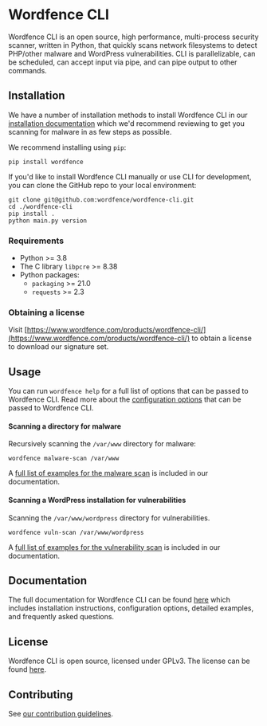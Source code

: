# Wordfence CLI

 Wordfence CLI is an open source, high performance, multi-process security scanner, written in Python, that quickly scans network filesystems to detect PHP/other malware and WordPress vulnerabilities. CLI is parallelizable, can be scheduled, can accept input via pipe, and can pipe output to other commands.

## Installation

We have a number of installation methods to install Wordfence CLI in our [installation documentation](https://github.com/wordfence/wordfence-cli/blob/v4.0.3/docs/Installation.md) which we'd recommend reviewing to get you scanning for malware in as few steps as possible. 

We recommend installing using `pip`:

	pip install wordfence

If you'd like to install Wordfence CLI manually or use CLI for development, you can clone the GitHub repo to your local environment:

	git clone git@github.com:wordfence/wordfence-cli.git
	cd ./wordfence-cli
	pip install .
	python main.py version

### Requirements

- Python >= 3.8
- The C library `libpcre` >= 8.38
- Python packages:
	- `packaging` >= 21.0 
	- `requests` >= 2.3

### Obtaining a license

Visit [https://www.wordfence.com/products/wordfence-cli/](https://www.wordfence.com/products/wordfence-cli/) to obtain a license to download our signature set.

## Usage

You can run `wordfence help` for a full list of options that can be passed to Wordfence CLI. Read more about the [configuration options](https://github.com/wordfence/wordfence-cli/blob/v4.0.3/docs/Configuration.md) that can be passed to Wordfence CLI.

#### Scanning a directory for malware

Recursively scanning the `/var/www` directory for malware:

	wordfence malware-scan /var/www

A [full list of examples for the malware scan](https://github.com/wordfence/wordfence-cli/blob/v4.0.3/docs/malware-scan/Examples.md) is included in our documentation.

#### Scanning a WordPress installation for vulnerabilities

Scanning the `/var/www/wordpress` directory for vulnerabilities. 

	wordfence vuln-scan /var/www/wordpress

A [full list of examples for the vulnerability scan](https://github.com/wordfence/wordfence-cli/blob/v4.0.3/docs/vuln-scan/Examples.md) is included in our documentation.

## Documentation

The full documentation for Wordfence CLI can be found [here](https://github.com/wordfence/wordfence-cli/blob/v4.0.3/docs/) which includes installation instructions, configuration options, detailed examples, and frequently asked questions.

## License

Wordfence CLI is open source, licensed under GPLv3. The license can be found [here](https://github.com/wordfence/wordfence-cli/blob/v4.0.3/LICENSE).

## Contributing

See [our contribution guidelines](https://github.com/wordfence/wordfence-cli/blob/v4.0.3/CONTRIBUTING.md).
